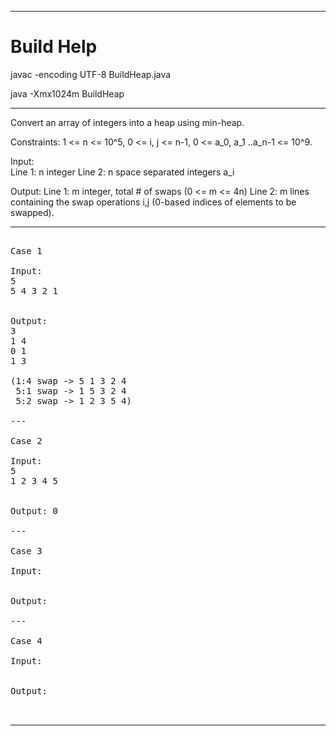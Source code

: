 
***

# Build Help

javac -encoding UTF-8 BuildHeap.java

java -Xmx1024m BuildHeap

***

Convert an array of integers into a heap using min-heap.

Constraints: 1 <= n <= 10^5, 0 <= i, j <= n-1, 0 <= a_0, a_1 ..a_n-1 <= 10^9.

Input:  
  Line 1: n integer
  Line 2: n space separated integers a_i

Output:
  Line 1: m integer, total # of swaps (0 <= m <= 4n)
  Line 2: m lines containing the swap operations i,j (0-based indices of elements to be swapped).    

***

<pre>

Case 1

Input: 
5
5 4 3 2 1

  
Output: 
3
1 4
0 1
1 3

(1:4 swap -> 5 1 3 2 4
 5:1 swap -> 1 5 3 2 4
 5:2 swap -> 1 2 3 5 4)

---

Case 2

Input:  
5
1 2 3 4 5


Output: 0

---

Case 3

Input: 


Output: 

---

Case 4

Input:


Output: 


</pre>

***


